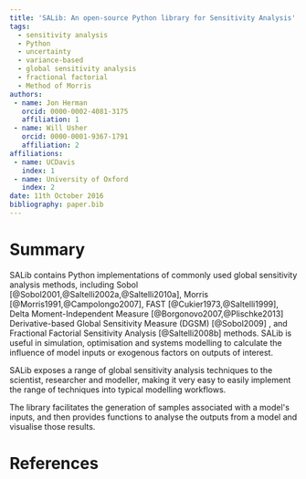 ```yaml
---
title: 'SALib: An open-source Python library for Sensitivity Analysis'
tags:
  - sensitivity analysis
  - Python
  - uncertainty
  - variance-based
  - global sensitivity analysis
  - fractional factorial
  - Method of Morris
authors:
 - name: Jon Herman
   orcid: 0000-0002-4081-3175
   affiliation: 1
 - name: Will Usher
   orcid: 0000-0001-9367-1791
   affiliation: 2
affiliations:
 - name: UCDavis
   index: 1
 - name: University of Oxford
   index: 2
date: 11th October 2016
bibliography: paper.bib
---
```


# Summary

<!--Statement of need-->

SALib contains Python implementations of commonly used global sensitivity
analysis methods, including Sobol [@Sobol2001,@Saltelli2002a,@Saltelli2010a],
Morris [@Morris1991,@Campolongo2007], FAST [@Cukier1973,@Saltelli1999],
Delta Moment-Independent Measure [@Borgonovo2007,@Plischke2013]
Derivative-based Global Sensitivity Measure (DGSM) [@Sobol2009]
, and Fractional Factorial Sensitivity Analysis [@Saltelli2008b]
 methods.
SALib is useful in simulation, optimisation and systems modelling to calculate
the influence of model inputs or exogenous factors on outputs of interest.

<!--Target Audience-->

SALib exposes a range of global sensitivity analysis techniques to the
scientist, researcher and modeller, making it very easy to easily implement
the range of techniques into typical modelling workflows.

The library facilitates the generation of samples associated with a model's
inputs, and then provides functions to analyse the outputs from a model and
visualise those results.

# References
